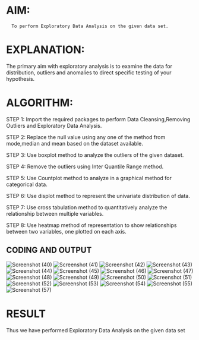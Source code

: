 # AIM:
      To perform Exploratory Data Analysis on the given data set.
      
# EXPLANATION:
  The primary aim with exploratory analysis is to examine the data for distribution, outliers and anomalies to direct specific testing of your hypothesis.
  
# ALGORITHM:
STEP 1: Import the required packages to perform Data Cleansing,Removing Outliers and Exploratory Data Analysis.

STEP 2: Replace the null value using any one of the method from mode,median and mean based on the dataset available.

STEP 3: Use boxplot method to analyze the outliers of the given dataset.

STEP 4: Remove the outliers using Inter Quantile Range method.

STEP 5: Use Countplot method to analyze in a graphical method for categorical data.

STEP 6: Use displot method to represent the univariate distribution of data.

STEP 7: Use cross tabulation method to quantitatively analyze the relationship between multiple variables.

STEP 8: Use heatmap method of representation to show relationships between two variables, one plotted on each axis.

## CODING AND OUTPUT
![Screenshot (40)](https://github.com/user-attachments/assets/90805c54-b216-485d-8332-bce5a025b70b)
![Screenshot (41)](https://github.com/user-attachments/assets/99bcb911-64ec-46a1-96fd-7b8b7f3fb36f)
![Screenshot (42)](https://github.com/user-attachments/assets/74c6e7c9-0740-4b2c-87a6-8af2b944ca15)
![Screenshot (43)](https://github.com/user-attachments/assets/823e00be-c57a-46c2-8b30-2dbd36c85003)
![Screenshot (44)](https://github.com/user-attachments/assets/c335674f-a028-4cb5-96f2-f1213786300f)
![Screenshot (45)](https://github.com/user-attachments/assets/638201d8-33be-485e-8a0d-7acd4673af2f)
![Screenshot (46)](https://github.com/user-attachments/assets/bf3c5d9b-49e3-446f-ab09-a04cd20958d7)
![Screenshot (47)](https://github.com/user-attachments/assets/74cf6ba6-6de9-4f62-8609-1f4109d93c2b)
![Screenshot (48)](https://github.com/user-attachments/assets/ca3aa775-8dc2-4dc6-8036-f1459ad376bc)
![Screenshot (49)](https://github.com/user-attachments/assets/2b78ed20-ac8f-4fe3-af77-8436a7a5f416)
![Screenshot (50)](https://github.com/user-attachments/assets/d24018aa-5fbd-4dd3-866b-ff2db9a1d72a)
![Screenshot (51)](https://github.com/user-attachments/assets/16d70b7b-74d5-438a-ba1f-ee383c768208)
![Screenshot (52)](https://github.com/user-attachments/assets/382fe26c-0d4b-4d55-a57c-569c7bd3f451)
![Screenshot (53)](https://github.com/user-attachments/assets/6d8ecbb9-42cc-4837-8ec6-6b75f3b44dea)
![Screenshot (54)](https://github.com/user-attachments/assets/05cd64b0-0b32-4d84-8b19-36e724e6cbf2)
![Screenshot (55)](https://github.com/user-attachments/assets/45c60a94-2c29-4877-baf6-7e6eec1bf181)
![Screenshot (57)](https://github.com/user-attachments/assets/9a7a2529-5747-410c-b394-72cb0877d4fb)


# RESULT
Thus we have performed Exploratory Data Analysis on the given data set
